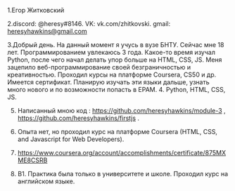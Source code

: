 
1.Егор Житковский 


2.discord: @heresy#8146. VK: vk.com/zhitkovski. gmail: heresyhawkins@gmail.com


3.Добрый день. На данный момент я учусь в вузе БНТУ. Сейчас мне 18 лет. Программированием увлекаюсь 3 года. Какое-то время изучал Python, после чего начал делать упор больше на HTML,
CSS, JS. Меня зацепило веб-программирование своей безграничностью и креативностью. Проходил курсы на платформе Coursera, CS50 и др. Имеется сертификат.
Планирую изучать эти языки дальше, узнать много нового и по возможности попасть в EPAM.
4. Python, HTML, CSS, JS.

5. Написанный мною код : https://github.com/heresyhawkins/module-3 , https://github.com/heresyhawkins/firstjs . 

6. Опыта нет, но проходил курс на платформе Coursera (HTML, CSS, and Javascript for Web Developers).

7. https://www.coursera.org/account/accomplishments/certificate/875MXME8CSRB

8. B1. Практика была только в университете и школе. Проходил курс на английском языке.
